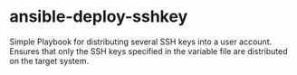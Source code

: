 # ansible-deploy-sshkey
Simple Playbook for distributing several SSH keys into a user account. Ensures that only the SSH keys specified in the variable file are distributed on the target system.
